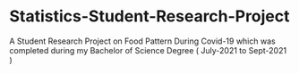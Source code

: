 # Statistics-Student-Research-Project
A Student Research Project on Food Pattern During Covid-19 which was completed during my Bachelor of Science Degree ( July-2021 to Sept-2021 )

